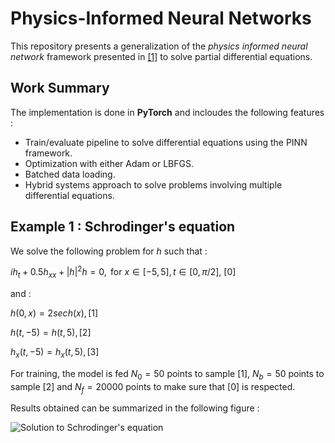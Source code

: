 # Physics-Informed Neural Networks

This repository presents a generalization of the *physics informed neural network* framework presented in [[1]](https://www.sciencedirect.com/science/article/pii/S0021999118307125) to solve partial differential equations.

## Work Summary
The implementation is done in **PyTorch** and incloudes the following features : 
* Train/evaluate pipeline to solve differential equations using the PINN framework.
* Optimization with either Adam or LBFGS.
* Batched data loading.
* Hybrid systems approach to solve problems involving multiple differential equations.

## Example 1 : Schrodinger's equation
 We solve the following problem for $h$ such that : 

 $ih_t + 0.5h_{xx} + |h|^2h = 0,\text{ for } x \in [-5, 5], t \in [0, \pi/2],\ [0]$

and :

 $h(0, x) = 2sech(x), [1]$

 $h(t, -5) = h(t, 5), [2]$

 $h_x(t, -5) = h_x(t, 5), [3]$ 

 For training, the model is fed $N_0 = 50$ points to sample $[1]$, $N_b = 50$ points to sample $[2]$ and $N_f = 20000$ points to make sure that [0] is respected.

 Results obtained can be summarized in the following figure : 
 
 ![Solution to Schrodinger's equation](figures/solution_test.gif)